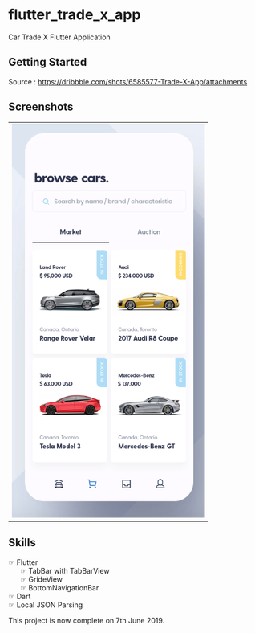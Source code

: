# flutter_trade_x_app

Car Trade X Flutter Application

## Getting Started

Source : https://dribbble.com/shots/6585577-Trade-X-App/attachments

## Screenshots
<table style={border:"none"}>
<tr>
  <td><img src="https://github.com/dilipkaklotar/flutter_trade_x_app/blob/master/screenshot/screen1.png" alt="Home Screen(default)"/></td>
</tr>
</table>

## Skills
☞ Flutter<br />
&nbsp;&nbsp;&nbsp;&nbsp;&nbsp;&nbsp;☞ TabBar with TabBarView <br />
&nbsp;&nbsp;&nbsp;&nbsp;&nbsp;&nbsp;☞ GrideView <br />
&nbsp;&nbsp;&nbsp;&nbsp;&nbsp;&nbsp;☞ BottomNavigationBar <br />
☞ Dart<br />
☞ Local JSON Parsing<br />

This project is now complete on 7th June 2019.
